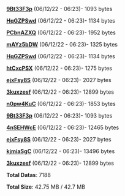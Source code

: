 [**9Bt33F3p**](/data/9Bt33F3p.txt) (06/12/22 - 06:23)- 1093 bytes

[**HqGZPSwd**](/data/HqGZPSwd.txt) (06/12/22 - 06:23)- 1134 bytes

[**PCbnAZXQ**](/data/PCbnAZXQ.txt) (06/12/22 - 06:23)- 1952 bytes

[**mAYz5bDW**](/data/mAYz5bDW.txt) (06/12/22 - 06:23)- 1325 bytes

[**HqGZPSwd**](/data/HqGZPSwd.txt) (06/12/22 - 06:23)- 1134 bytes

[**htCxcPSX**](/data/htCxcPSX.txt) (06/12/22 - 06:23)- 1275 bytes

[**ejxFsy8S**](/data/ejxFsy8S.txt) (06/12/22 - 06:23)- 2027 bytes

[**3kuxzesf**](/data/3kuxzesf.txt) (06/12/22 - 06:23)- 12899 bytes

[**n0pw4KuC**](/data/n0pw4KuC.txt) (06/12/22 - 06:23)- 1853 bytes

[**9Bt33F3p**](/data/9Bt33F3p.txt) (06/12/22 - 06:23)- 1093 bytes

[**4nSEHWcE**](/data/4nSEHWcE.txt) (06/12/22 - 06:23)- 12465 bytes

[**ejxFsy8S**](/data/ejxFsy8S.txt) (06/12/22 - 06:23)- 2027 bytes

[**kjmiaSgC**](/data/kjmiaSgC.txt) (06/12/22 - 06:23)- 13496 bytes

[**3kuxzesf**](/data/3kuxzesf.txt) (06/12/22 - 06:23)- 12899 bytes

**Total Datas**: 7188

**Total Size**: 42.75 MB / 42.7 MB